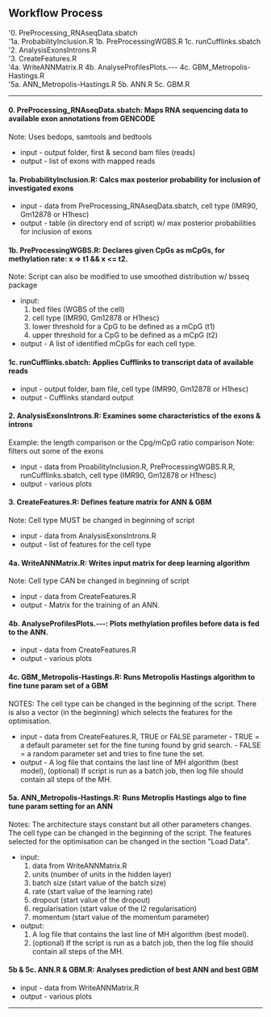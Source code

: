 
## Workflow Process

'0. PreProcessing_RNAseqData.sbatch  
'1a. ProbabilityInclusion.R 1b. PreProcessingWGBS.R 1c. runCufflinks.sbatch  
'2. AnalysisExonsIntrons.R  
'3. CreateFeatures.R   
'4a. WriteANNMatrix.R 4b. AnalyseProfilesPlots.--- 4c. GBM_Metropolis-Hastings.R    
'5a. ANN_Metropolis-Hastings.R 5b. ANN.R 5c. GBM.R

--------

#### 0. PreProcessing_RNAseqData.sbatch: Maps RNA sequencing data to available exon annotations from GENCODE
Note: Uses bedops, samtools and bedtools
- input - output folder, first & second bam files (reads)
- output - list of exons with mapped reads

#### 1a. ProbabilityInclusion.R: Calcs max posterior probability for inclusion of investigated exons
- input - data from PreProcessing_RNAseqData.sbatch, cell type (IMR90, Gm12878 or H1hesc) 
- output - table (in directory end of script) w/ max posterior probabilities for inclusion of exons

#### 1b. PreProcessingWGBS.R: Declares given CpGs as mCpGs, for methylation rate: x => t1 && x <= t2. 
Note: Script can also be modified to use smoothed distribution w/ bsseq package 
- input:
  	1) bed files (WGBS of the cell)
	2) cell type (IMR90, Gm12878 or H1hesc)
	3) lower threshold for a CpG to be defined as a mCpG (t1)
	4) upper threshold for a CpG to be defined as a mCpG (t2)
- output - A list of identified mCpGs for each cell type.

#### 1c. runCufflinks.sbatch: Applies Cufflinks to transcript data of available reads
- input - output folder, bam file, cell type (IMR90, Gm12878 or H1hesc)
- output -  Cufflinks standard output

#### 2. AnalysisExonsIntrons.R: Examines some characteristics of the exons & introns 
Example: the length comparison or the Cpg/mCpG ratio comparison 
Note: filters out some of the exons
- input - data from ProabilityInclusion.R, PreProcessingWGBS.R.R, runCufflinks.sbatch, cell type (IMR90, Gm12878 or H1hesc)
- output - various plots

#### 3. CreateFeatures.R: Defines feature matrix for ANN & GBM
Note: Cell type MUST be changed in beginning of script
- input - data from AnalysisExonsIntrons.R
- output - list of features for the cell type

#### 4a. WriteANNMatrix.R: Writes input matrix for deep learning algorithm
Note: Cell type CAN be changed in beginning of script
- input - data from CreateFeatures.R
- output - Matrix for the training of an ANN.

#### 4b. AnalyseProfilesPlots.---: Plots methylation profiles before data is fed to the ANN.
- input - data from CreateFeatures.R
- output - various plots

#### 4c. GBM_Metropolis-Hastings.R: Runs Metropolis Hastings algorithm to fine tune param set of a GBM 
NOTES: The cell type can be changed in the beginning of the script. 
There is also a vector (in the beginning) which selects the features for the optimisation.
- input - data from CreateFeatures.R, TRUE or FALSE parameter
			- TRUE = a default parameter set for the fine tuning found by grid search.
			- FALSE = a random parameter set and tries to fine tune the set.
- output - A log file that contains the last line of MH algorithm (best model), 
           (optional) If script is run as a batch job, then log file should contain all steps of the MH.

#### 5a. ANN_Metropolis-Hastings.R: Runs Metroplis Hastings algo to fine tune param setting for an ANN
Notes: The architecture stays constant but all other parameters changes. The cell type can be changed in the beginning of the script. The features selected for the optimisation can be changed in the section "Load Data".
- input:
	1) data from WriteANNMatrix.R
  	2) units (number of units in the hidden layer)
  	3) batch size (start value of the batch size)
  	4) rate (start value of the learning rate)
  	5) dropout (start value of the dropout) 
  	6) regularisation (start value of the l2 regularisation) 
  	7) momentum (start value of the momentum parameter)
- output:
	1) A log file that contains the last line of MH algorithm (best model).
	2) (optional) If the script is run as a batch job, then the log file should contain all steps of the MH.

#### 5b & 5c. ANN.R & GBM.R: Analyses prediction of best ANN and best GBM
- input - data from WriteANNMatrix.R
- output - various plots

----------
